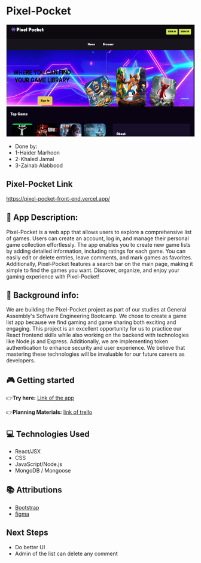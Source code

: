 # Pixel-Pocket

<img src="./public/pictures/image.png" width="600" height="300" alt="picture of app">

- Done by: 
- 1-Haider Marhoon
- 2-Khaled Jamal
- 3-Zainab Alabbood

## Pixel-Pocket Link
https://pixel-pocket-front-end.vercel.app/


## 👾 App Description:

Pixel-Pocket is a web app that allows users to explore a comprehensive list of games. Users can create an account, log in, and manage their personal game collection effortlessly. The app enables you to create new game lists by adding detailed information, including ratings for each game. You can easily edit or delete entries, leave comments, and mark games as favorites. Additionally, Pixel-Pocket features a search bar on the main page, making it simple to find the games you want. Discover, organize, and enjoy your gaming experience with Pixel-Pocket!

## 🔎 Background info:

We are building the Pixel-Pocket project as part of our studies at General Assembly's Software Engineering Bootcamp. We chose to create a game list app because we find gaming and game sharing both exciting and engaging. This project is an excellent opportunity for us to practice our React frontend skills while also working on the backend with technologies like Node.js and Express. Additionally, we are implementing token authentication to enhance security and user experience. We believe that mastering these technologies will be invaluable for our future careers as developers.

## 🎮 Getting started

👉**Try here:** [Link of the app]()

👉**Planning Materials:** [link of trello](https://trello.com/b/UX1r37Ta/project-3)

## 💻 Technologies Used

- React/JSX
- CSS
- JavaScript/Node.js
- MongoDB / Mongoose

## 📚 Attributions

- [Bootstrap](https://getbootstrap.com/)
- [figma](https://www.figma.com/design/nFFfQN1CaB1FHB2BgzI501/project-3?node-id=0-1&p=f&t=VADD5WGDKCRQBivW-0)

## Next Steps

- Do better UI
- Admin of the list can delete any comment
